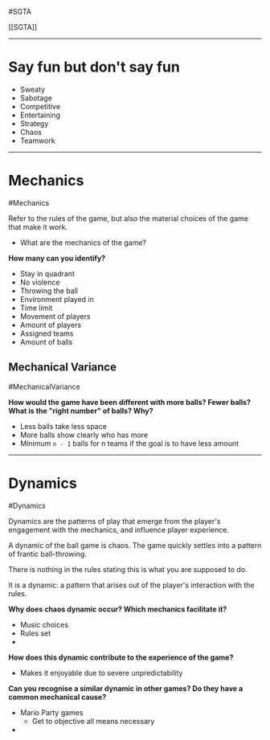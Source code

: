 #SGTA 

[[SGTA]]

---
# Say fun but don't say fun

- Sweaty
- Sabotage
- Competitive
- Entertaining
- Strategy
- Chaos
- Teamwork

---
# Mechanics
#Mechanics 

Refer to the rules of the game, but also the material choices of the game that make it work.
- What are the mechanics of the game?

**How many can you identify?**
- Stay in quadrant
- No violence
- Throwing the ball
- Environment played in
- Time limit
- Movement of players
- Amount of players
- Assigned teams
- Amount of balls

## Mechanical Variance
#MechanicalVariance

**How would the game have been different with more balls? Fewer balls? What is the "right number" of balls? Why?**
- Less balls take less space
- More balls show clearly who has more
- Minimum `n - 1` balls for n teams if the goal is to have less amount

---
# Dynamics
#Dynamics 

Dynamics are the patterns of play that emerge from the player's engagement with the mechanics, and influence player experience.

A dynamic of the ball game is chaos. The game quickly settles into a pattern of frantic ball-throwing.

There is nothing in the rules stating this is what you are supposed to do.

It is a dynamic: a pattern that arises out of the player's interaction with the rules.


**Why does chaos dynamic occur? Which mechanics facilitate it?**
- Music choices
- Rules set
- 

**How does this dynamic contribute to the experience of the game?**
- Makes it enjoyable due to severe unpredictability

**Can you recognise a similar dynamic in other games? Do they have a common mechanical cause?**
- Mario Party games
	- Get to objective all means necessary
- 
